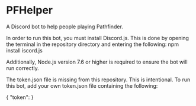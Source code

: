 # PFHelper
A Discord bot to help people playing Pathfinder.

In order to run this bot, you must install Discord.js. This is done by opening the terminal in the repository directory and entering the following:
npm install iscord.js

Additionally, Node.js version 7.6 or higher is required to ensure the bot will run correctly.

The token.json file is missing from this repository. This is intentional. To run this bot, add your own token.json file containing the following:

{
	"token": <your token here>
}

